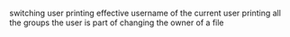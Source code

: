switching user
printing effective username of the current user
printing all the groups the user is part of
changing the owner of a file
